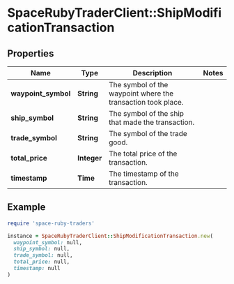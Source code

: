 # SpaceRubyTraderClient::ShipModificationTransaction

## Properties

| Name | Type | Description | Notes |
| ---- | ---- | ----------- | ----- |
| **waypoint_symbol** | **String** | The symbol of the waypoint where the transaction took place. |  |
| **ship_symbol** | **String** | The symbol of the ship that made the transaction. |  |
| **trade_symbol** | **String** | The symbol of the trade good. |  |
| **total_price** | **Integer** | The total price of the transaction. |  |
| **timestamp** | **Time** | The timestamp of the transaction. |  |

## Example

```ruby
require 'space-ruby-traders'

instance = SpaceRubyTraderClient::ShipModificationTransaction.new(
  waypoint_symbol: null,
  ship_symbol: null,
  trade_symbol: null,
  total_price: null,
  timestamp: null
)
```

